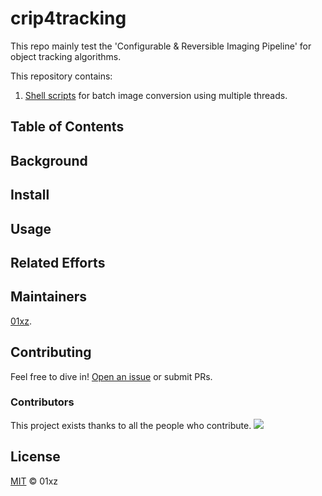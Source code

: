 # crip4tracking

This repo mainly test the 'Configurable & Reversible Imaging Pipeline' for object tracking algorithms.

This repository contains:
1. [Shell scripts](batch_test/) for batch image conversion using multiple threads.

## Table of Contents


## Background

## Install

## Usage

## Related Efforts

## Maintainers

[01xz](https://github.com/01xz).

## Contributing

Feel free to dive in! [Open an issue](https://github.com/01xz/crip4tracking/issues/new) or submit PRs.

### Contributors

This project exists thanks to all the people who contribute. 
<a href="https://github.com/01xz/crip4tracking/graphs/contributors"><img src="https://opencollective.com/crip4tracking/contributors.svg?width=890&button=false" /></a>


## License

[MIT](LICENSE) © 01xz